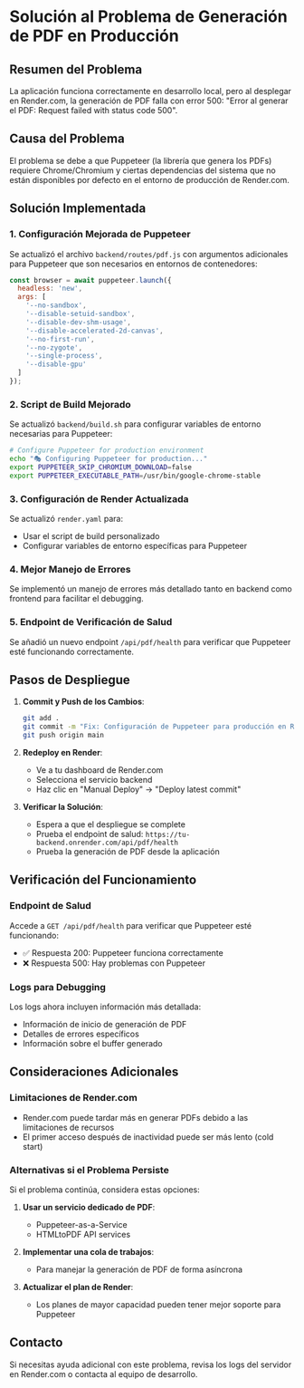 # Solución al Problema de Generación de PDF en Producción

## Resumen del Problema
La aplicación funciona correctamente en desarrollo local, pero al desplegar en Render.com, la generación de PDF falla con error 500: "Error al generar el PDF: Request failed with status code 500".

## Causa del Problema
El problema se debe a que Puppeteer (la librería que genera los PDFs) requiere Chrome/Chromium y ciertas dependencias del sistema que no están disponibles por defecto en el entorno de producción de Render.com.

## Solución Implementada

### 1. Configuración Mejorada de Puppeteer
Se actualizó el archivo `backend/routes/pdf.js` con argumentos adicionales para Puppeteer que son necesarios en entornos de contenedores:

```javascript
const browser = await puppeteer.launch({
  headless: 'new',
  args: [
    '--no-sandbox',
    '--disable-setuid-sandbox',
    '--disable-dev-shm-usage',
    '--disable-accelerated-2d-canvas',
    '--no-first-run',
    '--no-zygote',
    '--single-process',
    '--disable-gpu'
  ]
});
```

### 2. Script de Build Mejorado
Se actualizó `backend/build.sh` para configurar variables de entorno necesarias para Puppeteer:

```bash
# Configure Puppeteer for production environment
echo "🎭 Configuring Puppeteer for production..."
export PUPPETEER_SKIP_CHROMIUM_DOWNLOAD=false
export PUPPETEER_EXECUTABLE_PATH=/usr/bin/google-chrome-stable
```

### 3. Configuración de Render Actualizada
Se actualizó `render.yaml` para:
- Usar el script de build personalizado
- Configurar variables de entorno específicas para Puppeteer

### 4. Mejor Manejo de Errores
Se implementó un manejo de errores más detallado tanto en backend como frontend para facilitar el debugging.

### 5. Endpoint de Verificación de Salud
Se añadió un nuevo endpoint `/api/pdf/health` para verificar que Puppeteer esté funcionando correctamente.

## Pasos de Despliegue

1. **Commit y Push de los Cambios**:
   ```bash
   git add .
   git commit -m "Fix: Configuración de Puppeteer para producción en Render"
   git push origin main
   ```

2. **Redeploy en Render**:
   - Ve a tu dashboard de Render.com
   - Selecciona el servicio backend
   - Haz clic en "Manual Deploy" → "Deploy latest commit"

3. **Verificar la Solución**:
   - Espera a que el despliegue se complete
   - Prueba el endpoint de salud: `https://tu-backend.onrender.com/api/pdf/health`
   - Prueba la generación de PDF desde la aplicación

## Verificación del Funcionamiento

### Endpoint de Salud
Accede a `GET /api/pdf/health` para verificar que Puppeteer esté funcionando:
- ✅ Respuesta 200: Puppeteer funciona correctamente
- ❌ Respuesta 500: Hay problemas con Puppeteer

### Logs para Debugging
Los logs ahora incluyen información más detallada:
- Información de inicio de generación de PDF
- Detalles de errores específicos
- Información sobre el buffer generado

## Consideraciones Adicionales

### Limitaciones de Render.com
- Render.com puede tardar más en generar PDFs debido a las limitaciones de recursos
- El primer acceso después de inactividad puede ser más lento (cold start)

### Alternativas si el Problema Persiste
Si el problema continúa, considera estas opciones:

1. **Usar un servicio dedicado de PDF**:
   - Puppeteer-as-a-Service
   - HTMLtoPDF API services

2. **Implementar una cola de trabajos**:
   - Para manejar la generación de PDF de forma asíncrona

3. **Actualizar el plan de Render**:
   - Los planes de mayor capacidad pueden tener mejor soporte para Puppeteer

## Contacto
Si necesitas ayuda adicional con este problema, revisa los logs del servidor en Render.com o contacta al equipo de desarrollo.